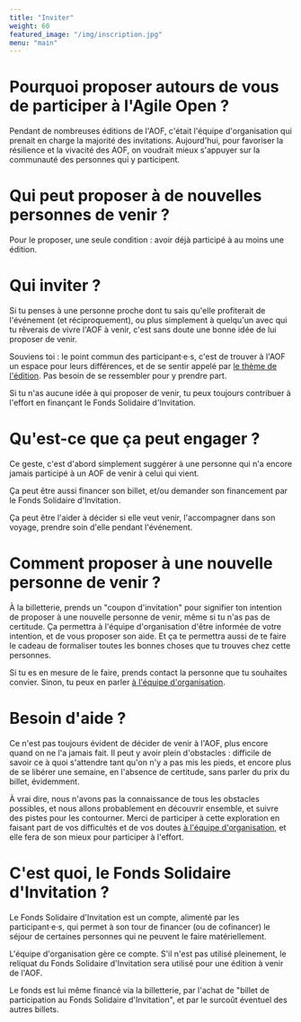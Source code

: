 ```yaml
---
title: "Inviter"
weight: 60
featured_image: "/img/inscription.jpg"
menu: "main"
---
```


# Pourquoi proposer autours de vous de participer à l'Agile Open ?

Pendant de nombreuses éditions de l'AOF, c'était l'équipe d'organisation qui
prenait en charge la majorité des invitations.  Aujourd'hui, pour favoriser la
résilience et la vivacité des AOF, on voudrait mieux s'appuyer sur la
communauté des personnes qui y participent.

# Qui peut proposer à de nouvelles personnes de venir ?

Pour le proposer, une seule condition : avoir déjà participé à au moins
une édition.

# Qui inviter ?

Si tu penses à une personne proche dont tu sais qu'elle profiterait de
l'événement (et réciproquement), ou plus simplement à quelqu'un avec qui tu rêverais de vivre l'AOF
à venir, c'est sans doute une bonne idée de lui proposer de venir.

Souviens toi : le point commun des participant·e·s, c'est de trouver à l'AOF un
espace pour leurs différences, et de se sentir appelé par [le thème de l'édition](/). Pas besoin de se ressembler pour y prendre
part.

Si tu n'as aucune idée à qui proposer de venir, tu peux toujours contribuer à l'effort
en finançant le Fonds Solidaire d'Invitation.

# Qu'est-ce que ça peut engager ?

Ce geste, c'est d'abord simplement suggérer à une personne qui n'a encore jamais participé
à un AOF de venir à celui qui vient.

Ça peut être aussi financer son billet, et/ou demander son financement par le
Fonds Solidaire d'Invitation.

Ça peut être l'aider à décider si elle veut venir, l'accompagner dans son
voyage, prendre soin d'elle pendant l'événement.

# Comment proposer à une nouvelle personne de venir ?

À la billetterie, prends un "coupon d'invitation" pour signifier ton intention
de proposer à une nouvelle personne de venir, même si tu n'as pas de certitude. Ça permettra à l'équipe
d'organisation d'être informée de votre intention, et de vous proposer son
aide. Et ça te permettra aussi de te faire le cadeau de formaliser toutes les 
bonnes choses que tu trouves chez cette personnes.

Si tu es en mesure de le faire, prends contact la personne que tu souhaites
convier. Sinon, tu peux en parler [à l'équipe
d'organisation](mailto:staff@agileopenfrance.com).

# Besoin d'aide ?

Ce n'est pas toujours évident de décider de venir à l'AOF, plus encore quand on
ne l'a jamais fait.  Il peut y avoir plein d'obstacles : difficile de
savoir ce à quoi s'attendre tant qu'on n'y a pas mis les pieds, et encore plus
de se libérer une semaine, en l'absence de certitude, sans parler du prix du
billet, évidemment.

À vrai dire, nous n'avons pas la connaissance de tous les obstacles possibles,
et nous allons probablement en découvrir ensemble, et suivre des pistes pour
les contourner. Merci de participer à cette exploration en faisant part de vos
difficultés et de vos doutes [à l'équipe d'organisation](mailto:staff@agileopenfrance.com), et elle fera de son mieux
pour participer à l'effort.

# C'est quoi, le Fonds Solidaire d'Invitation ?

Le Fonds Solidaire d'Invitation est un compte, alimenté par les participant·e·s,
qui permet à son tour de financer (ou de cofinancer) le séjour de certaines personnes 
qui ne peuvent le faire matériellement.

L'équipe d'organisation gère ce compte.  S'il n'est pas utilisé pleinement, le
reliquat du Fonds Solidaire d'Invitation sera utilisé pour une édition à venir de l'AOF.

Le fonds est lui même financé via la billetterie, par l'achat de "billet de
participation au Fonds Solidaire d'Invitation", et par le surcoût éventuel des
autres billets.
